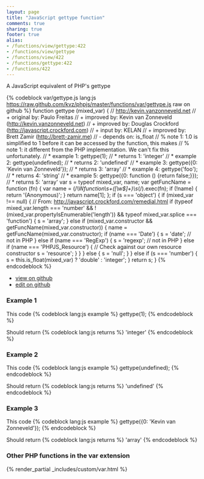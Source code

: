 ```yaml
---
layout: page
title: "JavaScript gettype function"
comments: true
sharing: true
footer: true
alias:
- /functions/view/gettype:422
- /functions/view/gettype
- /functions/view/422
- /functions/gettype:422
- /functions/422
---
```

<!-- Generated by Rakefile:build -->
A JavaScript equivalent of PHP's gettype

{% codeblock var/gettype.js lang:js https://raw.github.com/kvz/phpjs/master/functions/var/gettype.js raw on github %}
function gettype (mixed_var) {
  // http://kevin.vanzonneveld.net
  // +   original by: Paulo Freitas
  // +   improved by: Kevin van Zonneveld (http://kevin.vanzonneveld.net)
  // +   improved by: Douglas Crockford (http://javascript.crockford.com)
  // +   input by: KELAN
  // +   improved by: Brett Zamir (http://brett-zamir.me)
  // -    depends on: is_float
  // %        note 1: 1.0 is simplified to 1 before it can be accessed by the function, this makes
  // %        note 1: it different from the PHP implementation. We can't fix this unfortunately.
  // *     example 1: gettype(1);
  // *     returns 1: 'integer'
  // *     example 2: gettype(undefined);
  // *     returns 2: 'undefined'
  // *     example 3: gettype({0: 'Kevin van Zonneveld'});
  // *     returns 3: 'array'
  // *     example 4: gettype('foo');
  // *     returns 4: 'string'
  // *     example 5: gettype({0: function () {return false;}});
  // *     returns 5: 'array'
  var s = typeof mixed_var,
    name;
  var getFuncName = function (fn) {
    var name = (/\W*function\s+([\w\$]+)\s*\(/).exec(fn);
    if (!name) {
      return '(Anonymous)';
    }
    return name[1];
  };
  if (s === 'object') {
    if (mixed_var !== null) { // From: http://javascript.crockford.com/remedial.html
      if (typeof mixed_var.length === 'number' && !(mixed_var.propertyIsEnumerable('length')) && typeof mixed_var.splice === 'function') {
        s = 'array';
      } else if (mixed_var.constructor && getFuncName(mixed_var.constructor)) {
        name = getFuncName(mixed_var.constructor);
        if (name === 'Date') {
          s = 'date'; // not in PHP
        } else if (name === 'RegExp') {
          s = 'regexp'; // not in PHP
        } else if (name === 'PHPJS_Resource') { // Check against our own resource constructor
          s = 'resource';
        }
      }
    } else {
      s = 'null';
    }
  } else if (s === 'number') {
    s = this.is_float(mixed_var) ? 'double' : 'integer';
  }
  return s;
}
{% endcodeblock %}

 - [view on github](https://github.com/kvz/phpjs/blob/master/functions/var/gettype.js)
 - [edit on github](https://github.com/kvz/phpjs/edit/master/functions/var/gettype.js)

### Example 1
This code
{% codeblock lang:js example %}
gettype(1);
{% endcodeblock %}

Should return
{% codeblock lang:js returns %}
'integer'
{% endcodeblock %}

### Example 2
This code
{% codeblock lang:js example %}
gettype(undefined);
{% endcodeblock %}

Should return
{% codeblock lang:js returns %}
'undefined'
{% endcodeblock %}

### Example 3
This code
{% codeblock lang:js example %}
gettype({0: 'Kevin van Zonneveld'});
{% endcodeblock %}

Should return
{% codeblock lang:js returns %}
'array'
{% endcodeblock %}


### Other PHP functions in the var extension
{% render_partial _includes/custom/var.html %}
